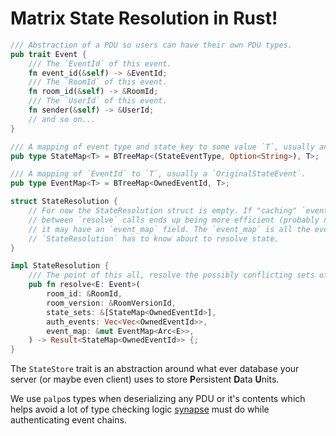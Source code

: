 # Matrix State Resolution in Rust!

```rust
/// Abstraction of a PDU so users can have their own PDU types.
pub trait Event {
    /// The `EventId` of this event.
    fn event_id(&self) -> &EventId;
    /// The `RoomId` of this event.
    fn room_id(&self) -> &RoomId;
    /// The `UserId` of this event.
    fn sender(&self) -> &UserId;
    // and so on...
}

/// A mapping of event type and state_key to some value `T`, usually an `EventId`.
pub type StateMap<T> = BTreeMap<(StateEventType, Option<String>), T>;

/// A mapping of `EventId` to `T`, usually a `OriginalStateEvent`.
pub type EventMap<T> = BTreeMap<OwnedEventId, T>;

struct StateResolution {
    // For now the StateResolution struct is empty. If "caching" `event_map`
    // between `resolve` calls ends up being more efficient (probably not, as this would eat memory)
    // it may have an `event_map` field. The `event_map` is all the events
    // `StateResolution` has to know about to resolve state.
}

impl StateResolution {
    /// The point of this all, resolve the possibly conflicting sets of events.
    pub fn resolve<E: Event>(
        room_id: &RoomId,
        room_version: &RoomVersionId,
        state_sets: &[StateMap<OwnedEventId>],
        auth_events: Vec<Vec<OwnedEventId>>,
        event_map: &mut EventMap<Arc<E>>,
    ) -> Result<StateMap<OwnedEventId>> {;
}

```



The `StateStore` trait is an abstraction around what ever database your server (or maybe even client) uses to store **P**ersistent **D**ata **U**nits.

We use `palpo`s types when deserializing any PDU or it's contents which helps avoid a lot of type checking logic [synapse](https://github.com/matrix-org/synapse) must do while authenticating event chains.
